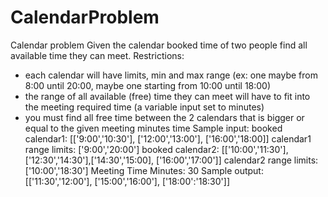 # CalendarProblem
Calendar problem
Given the calendar booked time of two people find all available time they can meet. Restrictions:
- each calendar will have limits, min and max range (ex: one maybe from 8:00 until 20:00, maybe one starting from 10:00 until 18:00)
- the range of all available (free) time they can meet will have to fit into the meeting required time (a variable input set to minutes)
- you must find all free time between the 2 calendars that is bigger or equal to the given meeting minutes time
Sample input:
booked calendar1: [['9:00','10:30'], ['12:00','13:00'], ['16:00','18:00]]
calendar1 range limits: ['9:00','20:00']
booked calendar2: [['10:00','11:30'], ['12:30','14:30'],['14:30','15:00], ['16:00','17:00']]
calendar2 range limits: ['10:00','18:30']
Meeting Time Minutes: 30
Sample output:
[['11:30','12:00'], ['15:00','16:00'], ['18:00':'18:30']]
